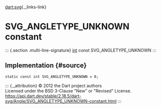 [dart:svg](../../dart-svg/dart-svg-library){._links-link}

SVG\_ANGLETYPE\_UNKNOWN constant
================================

::: {.section .multi-line-signature}
[int](../../dart-core/int-class) const SVG\_ANGLETYPE\_UNKNOWN
:::

Implementation {#source}
--------------

``` {.language-dart data-language="dart"}
static const int SVG_ANGLETYPE_UNKNOWN = 0;
```

::: {._attribution}
© 2012 the Dart project authors\
Licensed under the BSD 3-Clause \"New\" or \"Revised\" License.\
<https://api.dart.dev/stable/2.18.5/dart-svg/Angle/SVG_ANGLETYPE_UNKNOWN-constant.html>
:::
